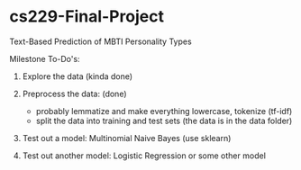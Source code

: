 # cs229-Final-Project
Text-Based Prediction of MBTI Personality Types

Milestone To-Do's: 

1. Explore the data (kinda done)
2. Preprocess the data: (done)
    - probably lemmatize and make everything lowercase, tokenize (tf-idf)
    - split the data into training and test sets (the data is in the data folder)

3. Test out a model: Multinomial Naive Bayes (use sklearn)
4. Test out another model: Logistic Regression or some other model
